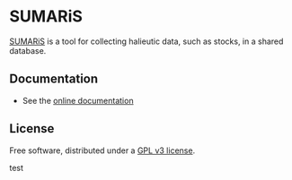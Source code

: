 SUMARiS
=======

[SUMARiS](http://sumaris.net) is a tool for collecting halieutic data, such as stocks, in a shared database.

## Documentation

 - See the [online documentation](./src/site/markdown/index.md)

## License

Free software, distributed under a [GPL v3 license](./src/site/markdown/LICENSE.md).

test